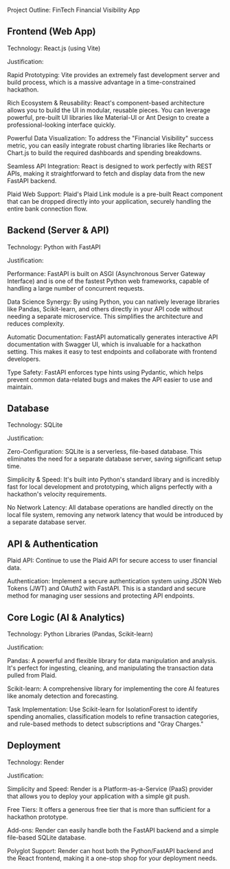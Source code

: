 Project Outline: FinTech Financial Visibility App
## Frontend (Web App)
Technology: React.js (using Vite)

Justification:

Rapid Prototyping: Vite provides an extremely fast development server and build process, which is a massive advantage in a time-constrained hackathon.

Rich Ecosystem & Reusability: React's component-based architecture allows you to build the UI in modular, reusable pieces. You can leverage powerful, pre-built UI libraries like Material-UI or Ant Design to create a professional-looking interface quickly.

Powerful Data Visualization: To address the "Financial Visibility" success metric, you can easily integrate robust charting libraries like Recharts or Chart.js to build the required dashboards and spending breakdowns.

Seamless API Integration: React is designed to work perfectly with REST APIs, making it straightforward to fetch and display data from the new FastAPI backend.

Plaid Web Support: Plaid's Plaid Link module is a pre-built React component that can be dropped directly into your application, securely handling the entire bank connection flow.

## Backend (Server & API)
Technology: Python with FastAPI

Justification:

Performance: FastAPI is built on ASGI (Asynchronous Server Gateway Interface) and is one of the fastest Python web frameworks, capable of handling a large number of concurrent requests.

Data Science Synergy: By using Python, you can natively leverage libraries like Pandas, Scikit-learn, and others directly in your API code without needing a separate microservice. This simplifies the architecture and reduces complexity.

Automatic Documentation: FastAPI automatically generates interactive API documentation with Swagger UI, which is invaluable for a hackathon setting. This makes it easy to test endpoints and collaborate with frontend developers.

Type Safety: FastAPI enforces type hints using Pydantic, which helps prevent common data-related bugs and makes the API easier to use and maintain.

## Database
Technology: SQLite

Justification:

Zero-Configuration: SQLite is a serverless, file-based database. This eliminates the need for a separate database server, saving significant setup time.

Simplicity & Speed: It's built into Python's standard library and is incredibly fast for local development and prototyping, which aligns perfectly with a hackathon's velocity requirements.

No Network Latency: All database operations are handled directly on the local file system, removing any network latency that would be introduced by a separate database server.

## API & Authentication
Plaid API: Continue to use the Plaid API for secure access to user financial data.

Authentication: Implement a secure authentication system using JSON Web Tokens (JWT) and OAuth2 with FastAPI. This is a standard and secure method for managing user sessions and protecting API endpoints.

## Core Logic (AI & Analytics)
Technology: Python Libraries (Pandas, Scikit-learn)

Justification:

Pandas: A powerful and flexible library for data manipulation and analysis. It's perfect for ingesting, cleaning, and manipulating the transaction data pulled from Plaid.

Scikit-learn: A comprehensive library for implementing the core AI features like anomaly detection and forecasting.

Task Implementation: Use Scikit-learn for IsolationForest to identify spending anomalies, classification models to refine transaction categories, and rule-based methods to detect subscriptions and "Gray Charges."

## Deployment
Technology: Render

Justification:

Simplicity and Speed: Render is a Platform-as-a-Service (PaaS) provider that allows you to deploy your application with a simple git push.

Free Tiers: It offers a generous free tier that is more than sufficient for a hackathon prototype.

Add-ons: Render can easily handle both the FastAPI backend and a simple file-based SQLite database.

Polyglot Support: Render can host both the Python/FastAPI backend and the React frontend, making it a one-stop shop for your deployment needs.
